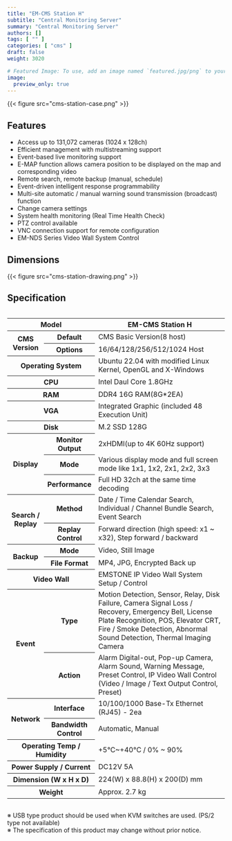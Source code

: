 ```yaml
---
title: "EM-CMS Station H"
subtitle: "Central Monitoring Server"
summary: "Central Monitoring Server"
authors: []
tags: [ "" ]
categories: [ "cms" ]
draft: false
weight: 3020

# Featured Image: To use, add an image named `featured.jpg/png` to your page's folder.
image:
  preview_only: true
---
```


<div class="container">
<div class="row justify-content-center">
<div class="col-sm-6">

{{< figure src="cms-station-case.png" >}}

</div>
</div>
</div>

<div class="container">
<div class="row justify-content-center">
<div class="col-sm-6 pl-0">

## Features

- Access up to 131,072 cameras (1024 x 128ch)
- Efficient management with multistreaming support
- Event-based live monitoring support
- E-MAP function allows camera position to be displayed on the map and corresponding video
- Remote search, remote backup (manual, schedule)
- Event-driven intelligent response programmability
- Multi-site automatic / manual warning sound transmission (broadcast) function
- Change camera settings
- System health monitoring (Real Time Health Check)
- PTZ control available
- VNC connection support for remote configuration
- EM-NDS Series Video Wall System Control

</div>
<div class="col-sm-6 pl-0">

## Dimensions

{{< figure src="cms-station-drawing.png" >}}

</div>
</div>
</div>

## Specification

<div style="overflow-x: auto">
<table class="spec">
<thead>
<tr>
<th colspan="2">Model</th>
<th>EM-CMS Station H</th>
</tr>
</thead>
<tbody>

<tr>
<th rowspan="2">CMS Version</th>
<th>Default</th>
<td>CMS Basic Version(8 host)</td>
</tr>
<tr>
<th>Options</th>
<td>16/64/128/256/512/1024 Host</td>
</tr>
<tr>
<th colspan="2">Operating System</th>
<td>Ubuntu 22.04 with modified Linux Kernel, OpenGL and X-Windows</td>
</tr>
<tr>
<th colspan="2">CPU</th>
<td>Intel Daul Core 1.8GHz</td>
</tr>
<tr>
<th colspan="2">RAM</th>
<td>DDR4 16G RAM(8G*2EA)</td>
</tr>
<tr>
<th colspan="2">VGA</th>
<td>Integrated Graphic (included 48 Execution Unit)</td>
</tr>
<tr>
<th colspan="2">Disk</th>
<td>M.2 SSD 128G</td>
</tr>
<tr>
<th rowspan="3">Display</th>
<th>Monitor<br>Output</th>
<td>2xHDMI(up to 4K 60Hz support)</td>
</tr>
<tr>
<th>Mode</th>
<td>Various display mode and full screen mode like 1x1, 1x2, 2x1, 2x2, 3x3</td>
</tr>
<tr>
<th>Performance</th>
<td>Full HD 32ch at the same time decoding</td>
</tr>
<tr>
<th rowspan="2">Search /<br>Replay</th>
<th>Method</th>
<td>Date / Time Calendar Search, Individual / Channel Bundle Search, Event Search</td>
</tr>
<tr>
<th>Replay<br>Control</th>
<td>Forward direction (high speed: x1 ~ x32), Step forward / backward</td>
</tr>
<tr>
<th rowspan="2">Backup</th>
<th>Mode</th>
<td>Video, Still Image</td>
</tr>
<tr>
<th>File Format</th>
<td>MP4, JPG, Encrypted Back up</td>
</tr>
<tr>
<th colspan="2">Video Wall</th>
<td>EMSTONE IP Video Wall System Setup / Control</td>
</tr>
<tr>
<th rowspan="2">Event</th>
<th>Type</th>
<td>Motion Detection, Sensor, Relay, Disk Failure, Camera Signal Loss / Recovery, Emergency Bell, License Plate Recognition, POS, 
Elevator CRT, Fire / Smoke Detection, Abnormal Sound Detection, Thermal Imaging Camera</td>
</tr>
<tr>
<th>Action</th>
<td>Alarm Digital-out, Pop-up Camera, Alarm Sound, Warning Message, Preset Control, IP Video Wall Control (Video / Image / Text Output Control, Preset)</td>
</tr>
<tr>
<th rowspan="2">Network</th>
<th>Interface</th>
<td>10/100/1000 Base-Tx Ethernet (RJ45) - 2ea</td>
</tr>
<tr>
<th>Bandwidth<br>Control</th>
<td>Automatic, Manual</td>
</tr>
<tr>
<th colspan="2">Operating Temp / Humidity</th>
<td>+5℃~+40℃ / 0% ~ 90%</td>
</tr>
<tr>
<th colspan="2">Power Supply / Current</th>
<td>DC12V 5A</td>
</tr>
<tr>
<th colspan="2">Dimension (W x H x D)</th>
<td>224(W) x 88.8(H) x 200(D) mm</td>
</tr>
<tr>
<th colspan="2">Weight</th>
<td>Approx. 2.7 kg</td>
</tr>
</tbody>
</table>
</div>

※ USB type product should be used when KVM switches are used. (PS/2 type not available)  
※ The specification of this product may change without prior notice.
